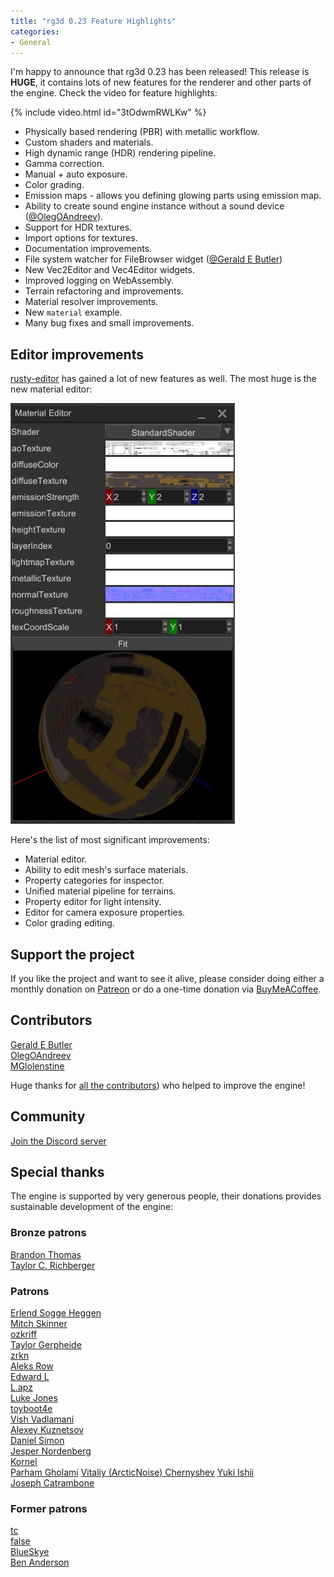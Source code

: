 ```yaml
---
title: "rg3d 0.23 Feature Highlights"
categories: 
- General
---
```


I'm happy to announce that rg3d 0.23 has been released! This release is **HUGE**, it contains lots of new features
for the renderer and other parts of the engine. Check the video for feature highlights:

{% include video.html id="3tOdwmRWLKw" %}

- Physically based rendering (PBR) with metallic workflow.
- Custom shaders and materials.
- High dynamic range (HDR) rendering pipeline.
- Gamma correction.
- Manual + auto exposure.
- Color grading.
- Emission maps - allows you defining glowing parts using emission map.
- Ability to create sound engine instance without a sound device ([@OlegOAndreev](https://github.com/OlegOAndreev)).
- Support for HDR textures.
- Import options for textures.
- Documentation improvements.
- File system watcher for FileBrowser widget ([@Gerald E Butler](https://github.com/gbutler69))
- New Vec2Editor and Vec4Editor widgets.
- Improved logging on WebAssembly.
- Terrain refactoring and improvements.
- Material resolver improvements.
- New `material` example.
- Many bug fixes and small improvements.

## Editor improvements

[rusty-editor](https://github.com/rg3dengine/rusty-editor) has gained a lot of new features as well.
The most huge is the new material editor:

![Material Editor](/assets/material_editor.jpg)

Here's the list of most significant improvements:

- Material editor.
- Ability to edit mesh's surface materials.
- Property categories for inspector.
- Unified material pipeline for terrains.
- Property editor for light intensity.
- Editor for camera exposure properties.
- Color grading editing.

## Support the project

If you like the project and want to see it alive, please consider doing either a monthly donation on 
[Patreon](https://www.patreon.com/mrdimas) or do a one-time donation via
[BuyMeACoffee](https://www.buymeacoffee.com/mrDIMAS). 

## Contributors

[Gerald E Butler](https://github.com/gbutler69)  
[OlegOAndreev](https://github.com/OlegOAndreev)  
[MGlolenstine](https://github.com/MGlolenstine)  

Huge thanks for [all the contributors](https://github.com/rg3dengine/rg3d/graphs/contributors)) who helped to improve 
the engine!

## Community

[Join the Discord server](https://discord.gg/xENF5Uh)

## Special thanks

The engine is supported by very generous people, their donations provides sustainable development of the engine:

### Bronze patrons

[Brandon Thomas](https://www.patreon.com/user?u=34951681)  
[Taylor C. Richberger](https://www.patreon.com/user/creators?u=60141723)  

### Patrons

[Erlend Sogge Heggen](https://www.patreon.com/amethystengine/creators)  
[Mitch Skinner](https://www.patreon.com/user/creators?u=60141723)  
[ozkriff](https://www.patreon.com/ozkriff)  
[Taylor Gerpheide](https://www.patreon.com/user/creators?u=32274918)  
[zrkn](https://www.patreon.com/user/creators?u=23413376)  
[Aleks Row](https://www.patreon.com/user/creators?u=51907853)  
[Edward L](https://www.patreon.com/user/creators?u=53507198)  
[L.apz](https://www.patreon.com/user/creators?u=5448832)  
[Luke Jones](https://www.patreon.com/flukejones)  
[toyboot4e](https://www.patreon.com/user/creators?u=53758973)  
[Vish Vadlamani](https://www.patreon.com/user/creators?u=42768509)  
[Alexey Kuznetsov](https://www.patreon.com/user?u=39375025)  
[Daniel Simon](https://www.patreon.com/user/creators?u=43754885)  
[Jesper Nordenberg](https://www.patreon.com/jesnor)  
[Kornel](https://www.patreon.com/user?u=59867)  
[Parham Gholami](https://www.patreon.com/user?u=33009238)
[Vitaliy (ArcticNoise) Chernyshev](https://www.patreon.com/user?u=2601918)
[Yuki Ishii](https://www.patreon.com/user/creators?u=9564103)  
[Joseph Catrambone](https://www.patreon.com/user?u=4738580)  

### Former patrons

[tc](https://www.patreon.com/user?u=11268466)  
[false](https://www.patreon.com/user?u=713537)  
[BlueSkye](https://www.patreon.com/EmotionalSnow)  
[Ben Anderson](https://www.patreon.com/user/creators?u=14436239)  